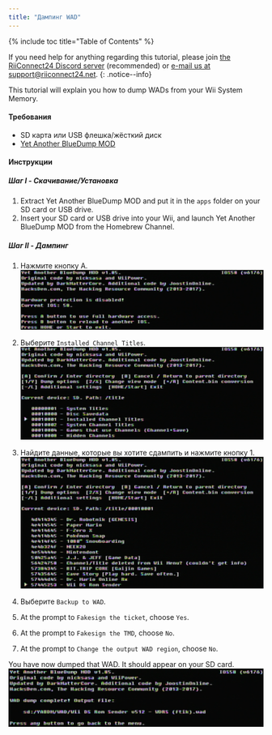 ```yaml
---
title: "Дампинг WAD"
---
```


{% include toc title="Table of Contents" %}

If you need help for anything regarding this tutorial, please join [the RiiConnect24 Discord server](https://discord.gg/rc24) (recommended) or [e-mail us at support@riiconnect24.net](mailto:support@riiconnect24.net).
{: .notice--info}

This tutorial will explain you how to dump WADs from your Wii System Memory.

#### Требования
* SD карта или USB флешка/жёсткий диск
* [Yet Another BlueDump MOD](/assets/files/YABDM.zip)

#### Инструкции
##### Шаг I - Скачивание/Установка

1. Extract Yet Another BlueDump MOD and put it in the `apps` folder on your SD card or USB drive.
2. Insert your SD card or USB drive into your Wii, and launch Yet Another BlueDump MOD from the Homebrew Channel.

##### Шаг II - Дампинг
1. Нажмите кнопку A. ![Нажмите A](/images/DumpWADS/2.png)

2. Выберите `Installed Channel Titles`. ![Installed Channel Titles](/images/DumpWADS/3.png)

3. Найдите данные, которые вы хотите сдампить и нажмите кнопку 1. ![Find channel](/images/DumpWADS/4.png)

4. Выберите `Backup to WAD`.
5. At the prompt to `Fakesign the ticket`, choose `Yes`.
6. At the prompt to `Fakesign the TMD`, choose `No`.
7. At the prompt to `Change the output WAD region`, choose `No`.

You have now dumped that WAD. It should appear on your SD card. ![Готово](/images/DumpWADS/5.png)

